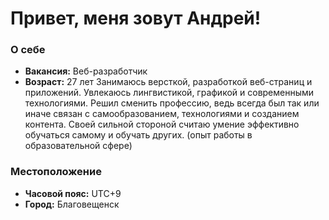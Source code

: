 # Привет, меня зовут Андрей!
### О себе
- **Вакансия:** Веб-разработчик 
- **Возраст:** 27 лет
Занимаюсь версткой, разработкой веб-страниц и приложений. Увлекаюсь лингвистикой, графикой и современными технологиями. Решил сменить профессию, ведь всегда был так или иначе связан с самообразованием, технологиями и созданием контента. Своей сильной стороной считаю умение эффективно обучаться самому и обучать других. (опыт работы в образовательной сфере)
### Местоположение
- **Часовой пояс:** UTC+9
- **Город:** Благовещенск
